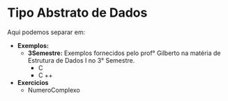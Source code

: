 # Tipo Abstrato de Dados 

Aqui podemos separar em:

* **Exemplos:**
    * **3Semestre:** Exemplos fornecidos pelo prof° Gilberto na matéria de Estrutura de Dados I no 3° Semestre.
        - C 
        - C ++
* **Exercicios**
    - NumeroComplexo
